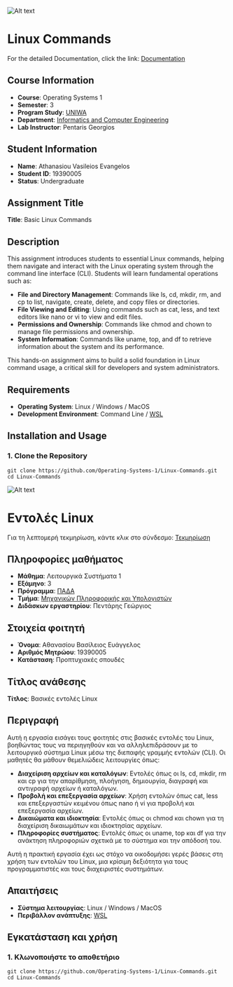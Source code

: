 ![Alt text](https://upload.wikimedia.org/wikipedia/commons/thumb/a/a5/Flag_of_the_United_Kingdom_%281-2%29.svg/255px-Flag_of_the_United_Kingdom_%281-2%29.svg.png)

# Linux Commands

For the detailed Documentation, click the link:
[Documentation](Documentation/#EN_19390005.G9.EX1.txt)

## Course Information
- **Course**: Operating Systems 1
- **Semester**: 3
- **Program Study**: [UNIWA](https://www.uniwa.gr/)
- **Department**: [Informatics and Computer Engineering](https://ice.uniwa.gr/)
- **Lab Instructor**: Pentaris Georgios

## Student Information
- **Name**: Athanasiou Vasileios Evangelos
- **Student ID**: 19390005
- **Status**: Undergraduate

## Assignment Title
**Title**: Basic Linux Commands

## Description
This assignment introduces students to essential Linux commands, helping them navigate and interact with the Linux operating system through the command line interface (CLI). Students will learn fundamental operations such as:

- **File and Directory Management**: Commands like ls, cd, mkdir, rm, and cp to list, navigate, create, delete, and copy files or directories.
- **File Viewing and Editing**: Using commands such as cat, less, and text editors like nano or vi to view and edit files.
- **Permissions and Ownership**: Commands like chmod and chown to manage file permissions and ownership.
- **System Information**: Commands like uname, top, and df to retrieve information about the system and its performance.

This hands-on assignment aims to build a solid foundation in Linux command usage, a critical skill for developers and system administrators.

## Requirements
- **Operating System**: Linux / Windows / MacOS
- **Development Environment**: Command Line / [WSL](https://learn.microsoft.com/en-us/windows/wsl/install)

## Installation and Usage


### 1. Clone the Repository
```
git clone https://github.com/Operating-Systems-1/Linux-Commands.git
cd Linux-Commands
```

![Alt text](https://encrypted-tbn0.gstatic.com/images?q=tbn:ANd9GcTDEfyLHeZtHJ19qeRv2ac_QSYngEx32h-U7g&s)

# Εντολές Linux

Για τη λεπτομερή τεκμηρίωση, κάντε κλικ στο σύνδεσμο:
[Τεκμηρίωση](Documentation/#EN_19390005.G9.EX1.txt)

## Πληροφορίες μαθήματος
- **Μάθημα**: Λειτουργικά Συστήματα 1
- **Εξάμηνο**: 3
- **Πρόγραμμα**: [ΠΑΔΑ](https://www.uniwa.gr/)
- **Τμήμα**: [Μηχανικών Πληροφορικής και Υπολογιστών](https://ice.uniwa.gr/)
- **Διδάσκων εργαστηρίου**: Πεντάρης Γεώργιος

## Στοιχεία φοιτητή
- **Όνομα**: Αθανασίου Βασίλειος Ευάγγελος
- **Αριθμός Μητρώου**: 19390005
- **Κατάσταση**: Προπτυχιακές σπουδές

## Τίτλος ανάθεσης
**Τίτλος**: Βασικές εντολές Linux

## Περιγραφή
Αυτή η εργασία εισάγει τους φοιτητές στις βασικές εντολές του Linux, βοηθώντας τους να περιηγηθούν και να αλληλεπιδράσουν με το λειτουργικό σύστημα Linux μέσω της διεπαφής γραμμής εντολών (CLI). Οι μαθητές θα μάθουν θεμελιώδεις λειτουργίες όπως:

- **Διαχείριση αρχείων και καταλόγων**: Εντολές όπως οι ls, cd, mkdir, rm και cp για την απαρίθμηση, πλοήγηση, δημιουργία, διαγραφή και αντιγραφή αρχείων ή καταλόγων.
- **Προβολή και επεξεργασία αρχείων**: Χρήση εντολών όπως cat, less και επεξεργαστών κειμένου όπως nano ή vi για προβολή και επεξεργασία αρχείων.
- **Δικαιώματα και ιδιοκτησία**: Εντολές όπως οι chmod και chown για τη διαχείριση δικαιωμάτων και ιδιοκτησίας αρχείων.
- **Πληροφορίες συστήματος**: Εντολές όπως οι uname, top και df για την ανάκτηση πληροφοριών σχετικά με το σύστημα και την απόδοσή του.

Αυτή η πρακτική εργασία έχει ως στόχο να οικοδομήσει γερές βάσεις στη χρήση των εντολών του Linux, μια κρίσιμη δεξιότητα για τους προγραμματιστές και τους διαχειριστές συστημάτων.

## Απαιτήσεις
- **Σύστημα λειτουργίας**: Linux / Windows / MacOS
- **Περιβάλλον ανάπτυξης**: [WSL](https://learn.microsoft.com/en-us/windows/wsl/install)

## Εγκατάσταση και χρήση


### 1. Κλωνοποιήστε το αποθετήριο
```
git clone https://github.com/Operating-Systems-1/Linux-Commands.git
cd Linux-Commands
```